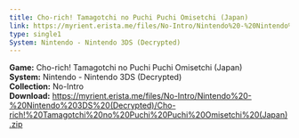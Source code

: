 ```yaml
---
title: Cho-rich! Tamagotchi no Puchi Puchi Omisetchi (Japan)
link: https://myrient.erista.me/files/No-Intro/Nintendo%20-%20Nintendo%203DS%20(Decrypted)/Cho-rich!%20Tamagotchi%20no%20Puchi%20Puchi%20Omisetchi%20(Japan).zip
type: single1
System: Nintendo - Nintendo 3DS (Decrypted)
---
```

<b>Game:</b> Cho-rich! Tamagotchi no Puchi Puchi Omisetchi (Japan)<br>
<b>System:</b> Nintendo - Nintendo 3DS (Decrypted)<br>
<b>Collection:</b> No-Intro<br>
<b>Download:</b> https://myrient.erista.me/files/No-Intro/Nintendo%20-%20Nintendo%203DS%20(Decrypted)/Cho-rich!%20Tamagotchi%20no%20Puchi%20Puchi%20Omisetchi%20(Japan).zip